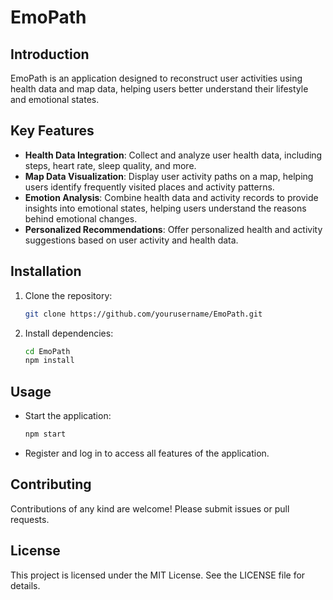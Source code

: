 # EmoPath

## Introduction
EmoPath is an application designed to reconstruct user activities using health data and map data, helping users better understand their lifestyle and emotional states.

## Key Features
- **Health Data Integration**: Collect and analyze user health data, including steps, heart rate, sleep quality, and more.
- **Map Data Visualization**: Display user activity paths on a map, helping users identify frequently visited places and activity patterns.
- **Emotion Analysis**: Combine health data and activity records to provide insights into emotional states, helping users understand the reasons behind emotional changes.
- **Personalized Recommendations**: Offer personalized health and activity suggestions based on user activity and health data.

## Installation
1. Clone the repository:
   ```bash
   git clone https://github.com/yourusername/EmoPath.git
   ```
2. Install dependencies:
   ```bash
   cd EmoPath
   npm install
   ```

## Usage
- Start the application:
  ```bash
  npm start
  ```
- Register and log in to access all features of the application.

## Contributing
Contributions of any kind are welcome! Please submit issues or pull requests.

## License
This project is licensed under the MIT License. See the LICENSE file for details.